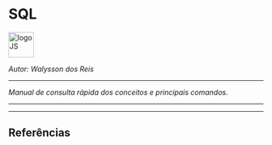# **SQL**
<div>
<img src="https://seeklogo.com/images/A/azure-sql-database-logo-D7A32C9CD9-seeklogo.com.png" alt="logoJS" width="50px"/> 
</div>

*Autor: Walysson dos Reis*

----------------------------------------------
*Manual de consulta rápida dos conceitos e principais comandos.*  

---------------------


--------
## Referências  

